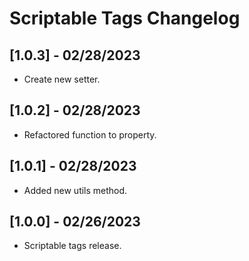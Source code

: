 # Scriptable Tags Changelog

## [1.0.3] - 02/28/2023
- Create new setter.

## [1.0.2] - 02/28/2023
- Refactored function to property.

## [1.0.1] - 02/28/2023
- Added new utils method.

## [1.0.0] - 02/26/2023
- Scriptable tags release.

